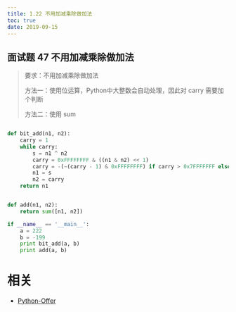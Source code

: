 ```yaml
---
title: 1.22 不用加减乘除做加法
toc: true
date: 2019-09-15
---
```


## 面试题 47 不用加减乘除做加法
> 要求：不用加减乘除做加法
>
>方法一：使用位运算，Python中大整数会自动处理，因此对 carry 需要加个判断
>
>方法二：使用 sum

```python

def bit_add(n1, n2):
    carry = 1
    while carry:
        s = n1 ^ n2
        carry = 0xFFFFFFFF & ((n1 & n2) << 1)
        carry = -(~(carry - 1) & 0xFFFFFFFF) if carry > 0x7FFFFFFF else carry
        n1 = s
        n2 = carry
    return n1


def add(n1, n2):
    return sum([n1, n2])

if __name__ == '__main__':
    a = 222
    b = -199
    print bit_add(a, b)
    print add(a, b)
```



# 相关

- [Python-Offer](https://github.com/JushuangQiao/Python-Offer)

